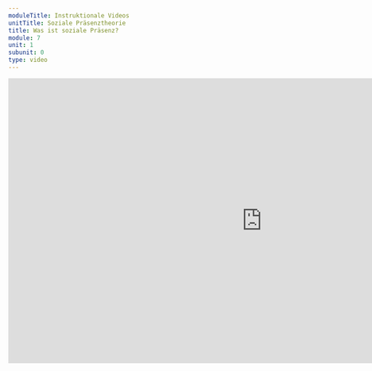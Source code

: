 ```yaml
---
moduleTitle: Instruktionale Videos
unitTitle: Soziale Präsenztheorie
title: Was ist soziale Präsenz?
module: 7
unit: 1
subunit: 0
type: video
---
```


<iframe width="1020" height="574" src="https://www.youtube.com/embed/UIxV3XGavYU" frameborder="0" allow="accelerometer; autoplay; encrypted-media; gyroscope; picture-in-picture" allowfullscreen></iframe>

<!-- In den meisten Videos hörst und siehst du Menschen, die dir versuchen etwas zu erklären. Vermutlich ist das die gewöhnlichste Form der Instruktion, ähnlich des Prinzips der Meisterlehre. Jemand anderes erklärt dir etwas, du bist in der Nähe der Person, bist in einer bestimmten Beziehung zu der Person und lernst von dieser Person.

Wenn dir andere etwas im realen Leben erklären, bist du sozial und emotional an diese Personen gebunden. Du erkennst die Gefühle der anderen Person, nimmst Gefühle der anderen Person als auch von dir selber war und fühlst dich in irgendeiner Weise zu der Person gebunden. Dieses Gefühl nennt man auch **Soziale Präsenz**. 

Soziale Präsenz tritt aber nicht nur auf, wenn du in der Realität mit Personen interagierst, sondern auch, wenn du über Medien wie dem Laptop oder dem Handy Menschen siehst und/oder mit Ihnen kommunizierst. Soziale Präsenz ist ein wichtiger Faktor guter Lernvideos, da sie zu einer stärkeren Aufmerksamkeit und schlussendlich dadurch zu mehr Lernen führt. -->